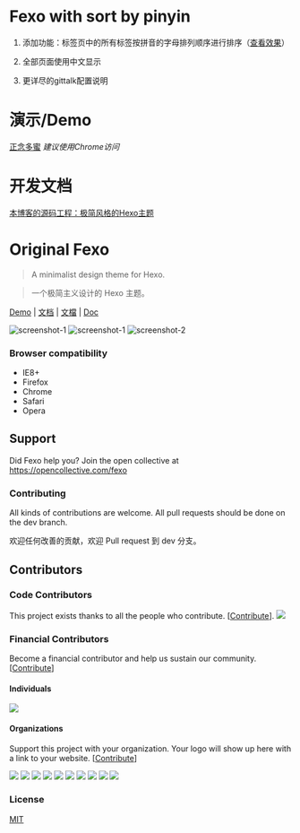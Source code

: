 # Fexo with sort by pinyin
1. 添加功能：标签页中的所有标签按拼音的字母排列顺序进行排序（[查看效果](https://zhengnian.me/tag/)）

2. 全部页面使用中文显示

3. 更详尽的gittalk配置说明

# 演示/Demo
[正念多蜜](https://zhengnian.me)
_建议使用Chrome访问_

# 开发文档
[本博客的源码工程：极简风格的Hexo主题](https://zhengnian.me/2015/12/25/source.projects.of.this.blog/)

# Original Fexo

> A minimalist design theme for Hexo.

> 一个极简主义设计的 Hexo 主题。

<a href="http://forsigner.com/" target="_blank">Demo</a>
|
<a href="http://forsigner.com/2016/03/10/fexo-doc-zh-cn/" target="_blank">文档</a>
|
<a href="http://forsigner.com/2016/03/10/fexo-doc-zh-tw/" target="_blank">文檔</a>
|
<a href="http://forsigner.com/2016/03/10/fexo-doc-en/" target="_blank">Doc</a>

![screenshot-1](http://forsigner.com/images/fexo/mobile.png?v=1)
![screenshot-1](http://forsigner.com/images/fexo/fexo-1.png?v=1)
![screenshot-2](http://forsigner.com/images/fexo/fexo-2.png?v1)

### Browser compatibility

- IE8+
- Firefox
- Chrome
- Safari
- Opera

## Support

Did Fexo help you? Join the open collective at https://opencollective.com/fexo

### Contributing

All kinds of contributions are welcome.
All pull requests should be done on the dev branch.

欢迎任何改善的贡献，欢迎 Pull request 到 dev 分支。

## Contributors

### Code Contributors

This project exists thanks to all the people who contribute. [[Contribute](CONTRIBUTING.md)].
<a href="https://github.com/forsigner/fexo/graphs/contributors"><img src="https://opencollective.com/fexo/contributors.svg?width=890&button=false" /></a>

### Financial Contributors

Become a financial contributor and help us sustain our community. [[Contribute](https://opencollective.com/fexo/contribute)]

#### Individuals

<a href="https://opencollective.com/fexo"><img src="https://opencollective.com/fexo/individuals.svg?width=890"></a>

#### Organizations

Support this project with your organization. Your logo will show up here with a link to your website. [[Contribute](https://opencollective.com/fexo/contribute)]

<a href="https://opencollective.com/fexo/organization/0/website"><img src="https://opencollective.com/fexo/organization/0/avatar.svg"></a>
<a href="https://opencollective.com/fexo/organization/1/website"><img src="https://opencollective.com/fexo/organization/1/avatar.svg"></a>
<a href="https://opencollective.com/fexo/organization/2/website"><img src="https://opencollective.com/fexo/organization/2/avatar.svg"></a>
<a href="https://opencollective.com/fexo/organization/3/website"><img src="https://opencollective.com/fexo/organization/3/avatar.svg"></a>
<a href="https://opencollective.com/fexo/organization/4/website"><img src="https://opencollective.com/fexo/organization/4/avatar.svg"></a>
<a href="https://opencollective.com/fexo/organization/5/website"><img src="https://opencollective.com/fexo/organization/5/avatar.svg"></a>
<a href="https://opencollective.com/fexo/organization/6/website"><img src="https://opencollective.com/fexo/organization/6/avatar.svg"></a>
<a href="https://opencollective.com/fexo/organization/7/website"><img src="https://opencollective.com/fexo/organization/7/avatar.svg"></a>
<a href="https://opencollective.com/fexo/organization/8/website"><img src="https://opencollective.com/fexo/organization/8/avatar.svg"></a>
<a href="https://opencollective.com/fexo/organization/9/website"><img src="https://opencollective.com/fexo/organization/9/avatar.svg"></a>

### License

[MIT](LICENSE)
